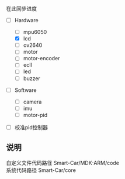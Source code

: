 在此同步进度  
- [ ] Hardware
  - [ ] mpu6050
  - [x] lcd
  - [ ] ov2640
  - [ ] motor
  - [ ] motor-encoder
  - [ ] ecll
  - [ ] led
  - [ ] buzzer
- [ ] Software
  - [ ] camera
  - [ ] imu
  - [ ] motor-pid
- [ ] 校准pid控制器


## 说明
自定义文件代码路径 Smart-Car/MDK-ARM/code  
系统代码路径        Smart-Car/core

